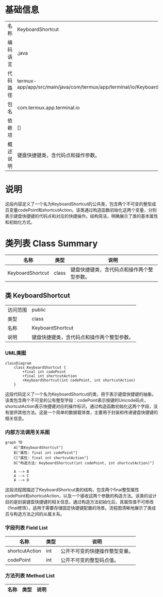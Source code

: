 # 基础信息

|      |      |
|------|------|
| 名称 | KeyboardShortcut |
| 编码语言 | .java |
| 代码路径 | termux-app/app/src/main/java/com/termux/app/terminal/io/KeyboardShortcut.java |
| 包名 | com.termux.app.terminal.io |
| 依赖项 | [] |
| 概述说明 | 键盘快捷键类，含代码点和操作参数。 |

# 说明

这段内容定义了一个名为KeyboardShortcut的公共类，包含两个不可变的整型成员变量codePoint和shortcutAction。该类通过构造函数初始化这两个变量，分别表示键盘快捷键的代码点和对应的快捷操作。结构简洁，明确展示了类的基本属性和初始化方式。

# 类列表 Class Summary

| 名称   | 类型  | 说明 |
|-------|------|-------------|
| KeyboardShortcut | class | 键盘快捷键类，含代码点和操作两个整型参数。 |



## 类 KeyboardShortcut

|      |      |
|------|------|
| 访问范围 | public |
| 类型 | class |
| 名称 | KeyboardShortcut |
| 说明 | 键盘快捷键类，含代码点和操作两个整型参数。 |


### UML类图

```mermaid
classDiagram
    class KeyboardShortcut {
        +final int codePoint
        +final int shortcutAction
        +KeyboardShortcut(int codePoint, int shortcutAction)
    }
```

这段代码定义了一个名为KeyboardShortcut的类，用于表示键盘快捷键的抽象。该类包含两个不可变的公有整型字段：codePoint表示按键的Unicode码点，shortcutAction表示快捷键对应的操作标识。通过构造函数初始化这两个字段，没有提供其他方法。这是一个简单的数据载体类，主要用于封装和传递键盘快捷键的相关信息。


### 内部方法调用关系图

```mermaid
graph TD
    A["类KeyboardShortcut"]
    B["属性: final int codePoint"]
    C["属性: final int shortcutAction"]
    D["构造方法: KeyboardShortcut(int codePoint, int shortcutAction)"]

    A --> B
    A --> C
    A --> D
```

这段流程图描述了KeyboardShortcut类的结构，包含两个final整型属性codePoint和shortcutAction，以及一个接收这两个参数的构造方法。该类的设计目的是封装键盘快捷键的相关信息，通过构造方法初始化后，其属性值不可修改（final修饰），适用于需要存储固定快捷键配置的场景。流程图清晰地展示了类成员与构造方法之间的从属关系。

### 字段列表 Field List

| 名称  | 类型  | 说明 |
|-------|-------|------|
| shortcutAction | int | 公开不可变的快捷操作整型变量。 |
| codePoint | int | 公开不可变的整型码点值。 |

### 方法列表 Method List

| 名称  | 类型  | 说明 |
|-------|-------|------|




